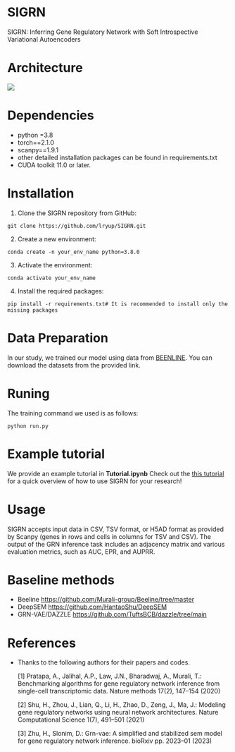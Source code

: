 # SIGRN
SIGRN: Inferring Gene Regulatory Network with Soft Introspective Variational Autoencoders

# Architecture

![](https://github.com/lryup/SIGRN/tree/main/images/SIGRN_arc.png)

# Dependencies
- python =3.8
- torch==2.1.0
- scanpy==1.9.1
- other detailed installation packages can be found in requirements.txt
- CUDA toolkit 11.0 or later.

# Installation

1. Clone the SIGRN repository from GitHub:
```
git clone https://github.com/lryup/SIGRN.git
```
2. Create a new environment:
```
conda create -n your_env_name python=3.8.0
  ```
3. Activate the environment:
```
conda activate your_env_name
 ```
4. Install the required packages:
 ```
pip install -r requirements.txt# It is recommended to install only the missing packages
 ```

# Data Preparation
In our study, we trained our model using data from [BEENLINE](https://bcb.cs.tufts.edu/DAZZLE/BEELINE.zip).
You can download the datasets from the provided link. 
# Runing
The training command we used is as follows:
```
python run.py
```
# Example tutorial

We provide an example tutorial  in **Tutorial.ipynb**
Check out the [this tutorial](https://github.com/lryup/SIGRN/blob/main/Tutorial.ipynb) for a quick overview  of how to use SIGRN for your research!

# Usage

SIGRN accepts input data in CSV, TSV format, or H5AD format as provided by Scanpy (genes in rows and cells in columns for TSV and CSV). The output of the  GRN inference task includes an adjacency matrix and various evaluation metrics, such as AUC, EPR, and AUPRR.

# Baseline methods
- Beeline https://github.com/Murali-group/Beeline/tree/master
- DeepSEM https://github.com/HantaoShu/DeepSEM
- GRN-VAE/DAZZLE https://github.com/TuftsBCB/dazzle/tree/main

# References

- Thanks to the following authors for their papers and codes.

  [1] Pratapa, A., Jalihal, A.P., Law, J.N., Bharadwaj, A., Murali, T.: Benchmarking algorithms for gene regulatory network inference from single-cell transcriptomic data. Nature methods 17(2), 147–154 (2020)

  [2] Shu, H., Zhou, J., Lian, Q., Li, H., Zhao, D., Zeng, J., Ma, J.: Modeling gene regulatory networks using neural network architectures. Nature Computational Science 1(7), 491–501 (2021)

  [3] Zhu, H., Slonim, D.: Grn-vae: A simplified and stabilized sem model for gene regulatory network inference. bioRxiv pp. 2023–01 (2023)

  
